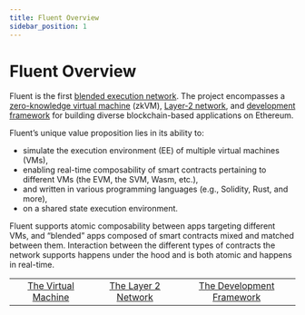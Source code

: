 ```yaml
---
title: Fluent Overview
sidebar_position: 1
---
```


# Fluent Overview

Fluent is the first [blended execution network](https://app.gitbook.com/o/si7slqjslxF3aat1ikyi/s/FC1DMiUuayu0DbwfgkH0/\~/changes/142/introduction/the-fluent-vm). The project encompasses a [zero-knowledge virtual machine](https://app.gitbook.com/o/si7slqjslxF3aat1ikyi/s/FC1DMiUuayu0DbwfgkH0/\~/changes/142/introduction/the-fluent-vm) (zkVM), [Layer-2 network](https://app.gitbook.com/o/si7slqjslxF3aat1ikyi/s/FC1DMiUuayu0DbwfgkH0/\~/changes/142/introduction/the-fluent-l2-network), and [development framework](https://app.gitbook.com/o/si7slqjslxF3aat1ikyi/s/FC1DMiUuayu0DbwfgkH0/\~/changes/142/introduction/the-fluentbase-framework) for building diverse blockchain-based applications on Ethereum.&#x20;

Fluent’s unique value proposition lies in its ability to:

* simulate the execution environment (EE) of multiple virtual machines (VMs),&#x20;
* enabling real-time composability of smart contracts pertaining to different VMs (the EVM, the SVM, Wasm, etc.),
* and written in various programming languages (e.g., Solidity, Rust, and more),&#x20;
* on a shared state execution environment.

Fluent supports atomic composability between apps targeting different VMs, and “blended” apps composed of smart contracts mixed and matched between them. Interaction between the different types of contracts the network supports happens under the hood and is both atomic and happens in real-time.&#x20;

<table data-column-title-hidden data-view="cards">
    <tbody>
        <tr>
            <td align="center">
                <a href="the-fluent-vm">The Virtual Machine</a>
            </td>
            <td align="center">
                <a href="the-fluent-l2-network">The Layer 2 Network</a>
            </td>
            <td align="center">
                <a href="the-fluentbase-framework">The Development Framework</a>
            </td>
        </tr>
    </tbody>
</table>
